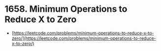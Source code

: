 # 1658. Minimum Operations to Reduce X to Zero

- [https://leetcode.com/problems/minimum-operations-to-reduce-x-to-zero/](https://leetcode.com/problems/minimum-operations-to-reduce-x-to-zero/)
